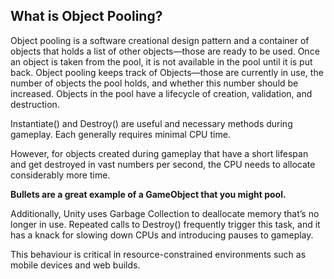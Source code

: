 ## **What is Object Pooling?**

Object pooling is a software creational design pattern and a container of objects that holds a list of other objects—those are ready to be used. Once an object is taken from the pool, it is not available in the pool until it is put back. Object pooling keeps track of Objects—those are currently in use, the number of objects the pool holds, and whether this number should be increased. Objects in the pool have a lifecycle of creation, validation, and destruction.

Instantiate() and Destroy() are useful and necessary methods during gameplay. Each generally requires minimal CPU time.

However, for objects created during gameplay that have a short lifespan and get destroyed in vast numbers per second, the CPU needs to allocate considerably more time.

**Bullets are a great example of a GameObject that you might pool.**

Additionally, Unity uses Garbage Collection to deallocate memory that’s no longer in use. Repeated calls to Destroy() frequently trigger this task, and it has a knack for slowing down CPUs and introducing pauses to gameplay.

This behaviour is critical in resource-constrained environments such as mobile devices and web builds.


